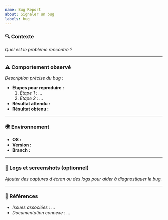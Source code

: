 ```yaml
---
name: Bug Report
about: Signaler un bug
labels: bug
---
```


### 🔍 Contexte
_Quel est le problème rencontré ?_

---

### ⚠️ Comportement observé
_Description précise du bug :_
- **Étapes pour reproduire :**
    1. _Étape 1 : ..._
    2. _Étape 2 : ..._
- **Résultat attendu :**
- **Résultat obtenu :**

---

### 🌍 Environnement
- **OS :**
- **Version :**
- **Branch :**

---

### 🧩 Logs et screenshots (optionnel)
_Ajouter des captures d'écran ou des logs pour aider à diagnostiquer le bug._

---

### 🔗 Références
- _Issues associées : ..._
- _Documentation connexe : ..._  
